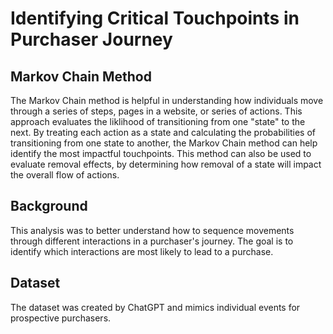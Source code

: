 # Identifying Critical Touchpoints in Purchaser Journey

## Markov Chain Method
The Markov Chain method is helpful in understanding how individuals move through a series of steps, pages in a website, or series of actions. This approach evaluates the liklihood of transitioning from one "state" to the next. By treating each action as a state and calculating the probabilities of transitioning from one state to another, the Markov Chain method can help identify the most impactful touchpoints. This method can also be used to evaluate removal effects, by determining how removal of a state will impact the overall flow of actions.

## Background
This analysis was to better understand how to sequence movements through different interactions in a purchaser's journey. The goal is to identify which interactions are most likely to lead to a purchase.

## Dataset
The dataset was created by ChatGPT and mimics individual events for prospective purchasers.
